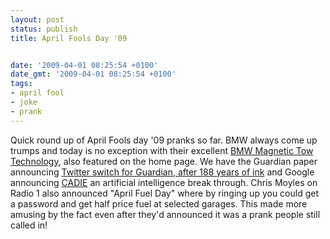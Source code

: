 ```yaml
---
layout: post
status: publish
title: April Fools Day '09


date: '2009-04-01 08:25:54 +0100'
date_gmt: '2009-04-01 08:25:54 +0100'
tags:
- april fool
- joke
- prank
---
```

Quick round up of April Fools day '09 pranks so far.
BMW always come up trumps and today is no exception with their excellent  	                    <a href="http://bmw.co.uk/bmwuk/about/news/0,,1156___co-181251681,00.html" target="_blank"><span class="textheading3">BMW Magnetic Tow Technology</span></a>, also featured on the home page. We have the Guardian paper announcing <a href="http://www.guardian.co.uk/media/2009/apr/01/guardian-twitter-media-technology" target="_blank">Twitter switch for Guardian, after 188 years of ink</a> and Google announcing <a href="http://www.google.com/intl/en/landing/cadie/index.html" target="_blank">CADIE</a> an artificial intelligence break through.
Chris Moyles on Radio 1 also announced "April Fuel Day" where by ringing up you could get a password and get half price fuel at selected garages. This made more amusing by the fact even after they'd announced it was a prank people still called in!
